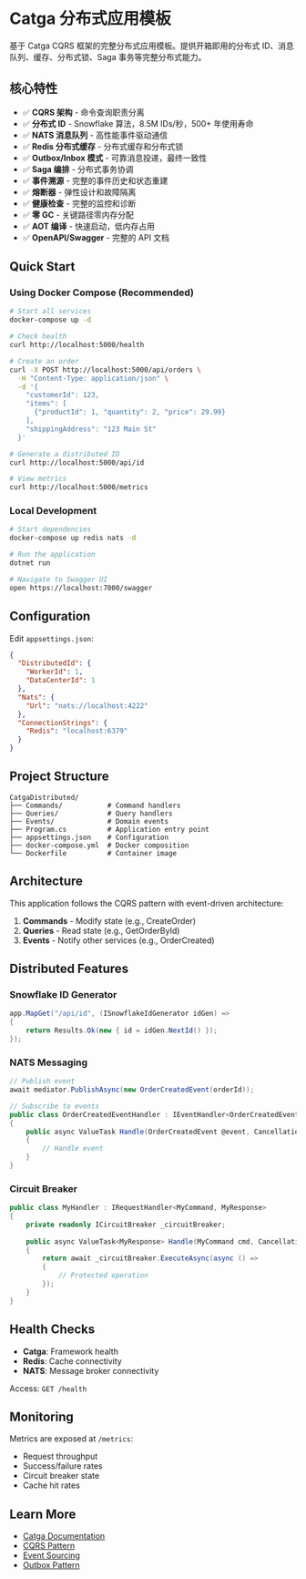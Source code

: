 # Catga 分布式应用模板

基于 Catga CQRS 框架的完整分布式应用模板。提供开箱即用的分布式 ID、消息队列、缓存、分布式锁、Saga 事务等完整分布式能力。

## 核心特性

- ✅ **CQRS 架构** - 命令查询职责分离
- ✅ **分布式 ID** - Snowflake 算法，8.5M IDs/秒，500+ 年使用寿命
- ✅ **NATS 消息队列** - 高性能事件驱动通信
- ✅ **Redis 分布式缓存** - 分布式缓存和分布式锁
- ✅ **Outbox/Inbox 模式** - 可靠消息投递，最终一致性
- ✅ **Saga 编排** - 分布式事务协调
- ✅ **事件溯源** - 完整的事件历史和状态重建
- ✅ **熔断器** - 弹性设计和故障隔离
- ✅ **健康检查** - 完整的监控和诊断
- ✅ **零 GC** - 关键路径零内存分配
- ✅ **AOT 编译** - 快速启动，低内存占用
- ✅ **OpenAPI/Swagger** - 完整的 API 文档

## Quick Start

### Using Docker Compose (Recommended)

```bash
# Start all services
docker-compose up -d

# Check health
curl http://localhost:5000/health

# Create an order
curl -X POST http://localhost:5000/api/orders \
  -H "Content-Type: application/json" \
  -d '{
    "customerId": 123,
    "items": [
      {"productId": 1, "quantity": 2, "price": 29.99}
    ],
    "shippingAddress": "123 Main St"
  }'

# Generate a distributed ID
curl http://localhost:5000/api/id

# View metrics
curl http://localhost:5000/metrics
```

### Local Development

```bash
# Start dependencies
docker-compose up redis nats -d

# Run the application
dotnet run

# Navigate to Swagger UI
open https://localhost:7000/swagger
```

## Configuration

Edit `appsettings.json`:

```json
{
  "DistributedId": {
    "WorkerId": 1,
    "DataCenterId": 1
  },
  "Nats": {
    "Url": "nats://localhost:4222"
  },
  "ConnectionStrings": {
    "Redis": "localhost:6379"
  }
}
```

## Project Structure

```
CatgaDistributed/
├── Commands/           # Command handlers
├── Queries/            # Query handlers
├── Events/             # Domain events
├── Program.cs          # Application entry point
├── appsettings.json    # Configuration
├── docker-compose.yml  # Docker composition
└── Dockerfile          # Container image
```

## Architecture

This application follows the CQRS pattern with event-driven architecture:

1. **Commands** - Modify state (e.g., CreateOrder)
2. **Queries** - Read state (e.g., GetOrderById)
3. **Events** - Notify other services (e.g., OrderCreated)

## Distributed Features

### Snowflake ID Generator

```csharp
app.MapGet("/api/id", (ISnowflakeIdGenerator idGen) =>
{
    return Results.Ok(new { id = idGen.NextId() });
});
```

### NATS Messaging

```csharp
// Publish event
await mediator.PublishAsync(new OrderCreatedEvent(orderId));

// Subscribe to events
public class OrderCreatedEventHandler : IEventHandler<OrderCreatedEvent>
{
    public async ValueTask Handle(OrderCreatedEvent @event, CancellationToken ct)
    {
        // Handle event
    }
}
```

### Circuit Breaker

```csharp
public class MyHandler : IRequestHandler<MyCommand, MyResponse>
{
    private readonly ICircuitBreaker _circuitBreaker;
    
    public async ValueTask<MyResponse> Handle(MyCommand cmd, CancellationToken ct)
    {
        return await _circuitBreaker.ExecuteAsync(async () =>
        {
            // Protected operation
        });
    }
}
```

## Health Checks

- **Catga**: Framework health
- **Redis**: Cache connectivity
- **NATS**: Message broker connectivity

Access: `GET /health`

## Monitoring

Metrics are exposed at `/metrics`:

- Request throughput
- Success/failure rates
- Circuit breaker state
- Cache hit rates

## Learn More

- [Catga Documentation](https://github.com/yourorg/catga)
- [CQRS Pattern](https://martinfowler.com/bliki/CQRS.html)
- [Event Sourcing](https://martinfowler.com/eaaDev/EventSourcing.html)
- [Outbox Pattern](https://microservices.io/patterns/data/transactional-outbox.html)

